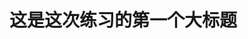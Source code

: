 <!doctype html>
  <html>
       <head>
            <metal http-equiv="content-type"content="text/html;charset=utf-8">
                 <title>the first pratise of IFE</title>
       </head>
       <body>
            <h1>这是这次练习的第一个大标题</h1>
            <a href="http://www.baidu.com>
  </html>
